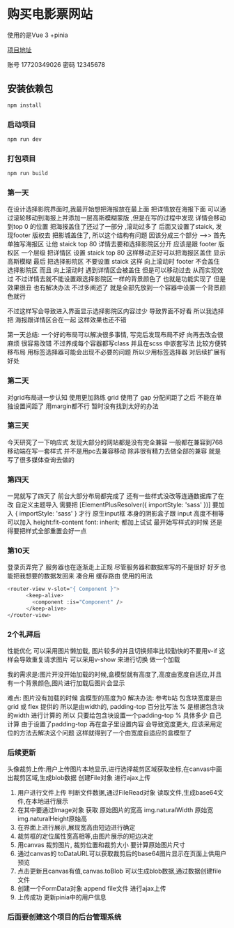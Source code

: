 # 购买电影票网站

使用的是Vue 3 +pinia

[项目地址](http://121.40.25.167/index)

账号 17720349026
密码 12345678

## 安装依赖包

```sh
npm install
```

### 启动项目

```sh
npm run dev
```

### 打包项目

```sh
npm run build
```


### 第一天
  在设计选择影院界面时,我最开始想把海报放在最上面 把详情放在海报下面 可以通过滚轮移动到海报上并添加一层高斯模糊蒙版 ,但是在写的过程中发现 详情会移动到top 0 的位置 把海报盖住了还过了一部分 ,滚动过多了 后面又设置了staick, 发现footer 版权去 把影城盖住了, 所以这个结构有问题  因该分成三个部分 -->> 
  首先单独写海报区 让他 staick top 80 
  详情去要和选择影院区分开 应该是跟 footer 版权区 一个层级  把详情区 设置 staick top 80 这样移动正好可以把海报区盖住 显示高斯模糊
  最后 把选择影院区 不要设置 staick  这样 向上滚动时 footer 不会盖住 选择影院区 而且 向上滚动时 遇到详情区会被盖住 但是可以移动过去 从而实现效过  不过详情去就不能设置跟选择影院区一样的背景颜色了  也就是功能实现了 但是效果很丑  也有解决办法 不过多阐述了 就是全部先放到一个容器中设置一个背景颜色就行

  不过这样写会导致进入界面显示选择影院区内容过少 导致界面不好看  所以我选择把 海报跟详情区合在一起 这样效果也还不错
  
  第一天总结: 一个好的布局可以解决很多事情, 写完后发现布局不好 向再去改会很麻烦 很容易改错 不过养成每个容器都写class 并且在scss 中嵌套写法  比较方便转移布局   用标签选择器可能会出现不必要的问题 所以少用标签选择器 对后续扩展有好处


  ### 第二天
  对grid布局进一步认知 使用更加熟练 grid 使用了 gap 分配间距了之后 不能在单独设置间距了 用margin都不行 暂时没有找到太好的办法

### 第三天
  今天研究了一下响应式 发现大部分的网站都是没有完全兼容 一般都在兼容到768 
  移动端在写一套样式  并不是用pc去兼容移动 
  除非很有精力去做全部的兼容
  就是写了很多媒体查询去做的

### 第四天
  一晃就写了四天了 前台大部分布局都完成了 还有一些样式没改等连通数据库了在改
  自定义主题导入 需要把  [ElementPlusResolver({ importStyle: 'sass' })] 要加入 { importStyle: 'sass' } 才行
  原生input框 本身的阴影盒子跟 input 高度不相等 可以加入 height:fit-content  font: inherit;  都加上试试
  最开始写样式的时候 还是得要把样式全部重置会好一点 


  ### 第10天
  登录页弄完了 服务器也在逐渐走上正规 尽管服务器和数据库写的不是很好 好歹也能把我想要的数据发回来 凑合用
  缓存路由 使用的用法 
  ```sh
  <router-view v-slot="{ Component }">
        <keep-alive>
          <component :is="Component" />
        </keep-alive>
  </router-view>
  ```

  ### 2个礼拜后
  性能优化  可以采用图片懒加载, 图片较多的并且切换频率比较勤快的不要用v-if 这样会导致重复请求图片 可以采用v-show 来进行切换 做一个加载
  
  我的需求是:图片开没开始加载的时候,盒模型就有高度了,高度由宽度自适应,并且有一个背景颜色,图片进行加载后图片会显示

  难点: 图片没有加载的时候 盒模型的高度为0 
  解决办法: 参考b站   包含块宽度是由grid 或 flex 提供的 所以是由width的, padding-top 百分比写法 % 是根据包含块的width 进行计算的 所以 只要给包含块设置一个padding-top %  具体多少 自己计算  由于设置了padding-top  再在盒子里设置内容 会导致宽度更大, 应该采用定位的方法去解决这个问题  这样就得到了一个由宽度自适应的盒模型了


### 后续更新
  头像裁剪上传:用户上传图片本地显示,进行选择裁剪区域获取坐标,在canvas中画出裁剪区域,生成blob数据 创建File对象 进行ajax上传
  1. 用户进行文件上传 判断文件数据,通过FileRead对象 读取文件,生成base64文件,在本地进行展示
  2. 在其中要通过Image对象 获取 原始图片的宽高 img.naturalWidth 原始宽img.naturalHeight原始高
  3. 在界面上进行展示,展现宽高由短边进行确定
  4. 裁剪框的定位属性宽高相等,由图片展示的短边决定
  5. 用canvas 裁剪图片, 裁剪位置和裁剪大小 要计算原始图片尺寸
  6. 通过canvas的 toDataURL可以获取裁剪后的base64图片显示在页面上供用户预览
  7. 点击更新且canvas有值,canvas.toBlob 可以生成blob数据,通过数据创建file文件
  8. 创建一个FormData对象 append file文件 进行ajax上传
  9. 上传成功 更新pinia中的用户信息

### 后面要创建这个项目的后台管理系统
